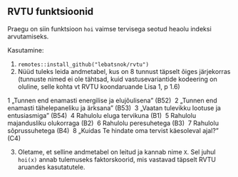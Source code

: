 ## RVTU funktsioonid

Praegu on siin funktsioon `hoi` vaimse tervisega seotud heaolu indeksi arvutamiseks.

Kasutamine:

1. `remotes::install_github("lebatsnok/rvtu")`
2. Nüüd tuleks leida andmetabel, kus on 8 tunnust täpselt õiges järjekorras (tunnuste nimed ei ole tähtsad, kuid vastusevariantide kodeering on oluline, selle kohta vt RVTU koondaruande Lisa 1, p 1.6)

1 „Tunnen end enamasti energilise ja elujõulisena” (B52) 
2 „Tunnen end enamasti tähelepaneliku ja ärksana” (B53) 
3 „Vaatan tulevikku lootuse ja entusiasmiga” (B54) 
4 Rahulolu eluga tervikuna (B1) 
5 Rahulolu majandusliku olukorraga (B2) 
6 Rahulolu peresuhetega (B3) 
7 Rahulolu sõprussuhetega (B4) 
8 „Kuidas Te hindate oma tervist käesoleval ajal?” (C4) 

3. Oletame, et selline andmetabel on leitud ja kannab nime `X`. Sel juhul `hoi(x)` annab tulemuseks faktorskoorid, mis vastavad täpselt RVTU aruandes kasutatutele. 